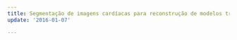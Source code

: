 ```yaml
---
title: Segmentação de imagens cardíacas para reconstrução de modelos tridimensionais
update: '2016-01-07'

---
```


